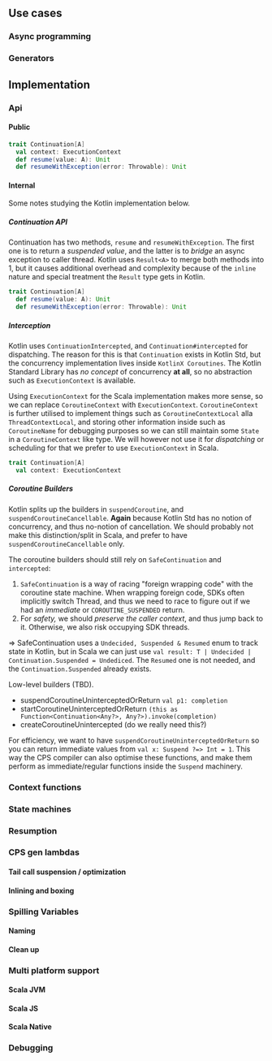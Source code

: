 ## Use cases
### Async programming
### Generators
## Implementation
### Api
#### Public

```scala
trait Continuation[A]
  val context: ExecutionContext
  def resume(value: A): Unit
  def resumeWithException(error: Throwable): Unit
```

#### Internal

Some notes studying the Kotlin implementation below.

##### Continuation API

Continuation has two methods, `resume` and `resumeWithException`.
The first one is to return a _suspended value_,
and the latter is to _bridge_ an async exception to caller thread.
Kotlin uses `Result<A>` to merge both methods into 1, but it causes additional overhead and complexity because of the `inline` nature and special treatment the `Result` type gets in Kotlin.

```scala
trait Continuation[A]
  def resume(value: A): Unit
  def resumeWithException(error: Throwable): Unit
```

##### Interception

Kotlin uses `ContinuationIntercepted`, and `Continuation#intercepted` for dispatching.
The reason for this is that `Continuation` exists in Kotlin Std, but the concurrency implementation lives inside `KotlinX Coroutines`.
The Kotlin Standard Library has _no concept_ of concurrency **at all**, so no abstraction such as `ExecutionContext` is available.

Using `ExecutionContext` for the Scala implementation makes more sense, so we can replace `CoroutineContext` with `ExecutionContext`.
`CoroutineContext` is further utilised to implement things such as `CoroutineContextLocal` alla `ThreadContextLocal`,
and storing other information inside such as `CoroutineName` for debugging purposes so we can still maintain some `State` in a `CoroutineContext` like type.
We will however not use it for _dispatching_ or scheduling for that we prefer to use `ExecutionContext` in Scala.

```scala
trait Continuation[A]
  val context: ExecutionContext
```

##### Coroutine Builders

Kotlin splits up the builders in `suspendCoroutine`, and `suspendCoroutineCancellable`.
**Again** because Kotlin Std has no notion of concurrency, and thus no-notion of cancellation.
We should probably not make this distinction/split in Scala, and prefer to have `suspendCoroutineCancellable` only.

The coroutine builders should still rely on `SafeContinuation` and `intercepted`:
1. `SafeContinuation` is a way of racing "foreign wrapping code" with the coroutine state machine.
   When wrapping foreign code, SDKs often implicitly switch Thread, and thus we need to race to figure out if we had an _immediate_ or `COROUTINE_SUSPENDED` return.
2. For _safety,_ we should _preserve the caller context_, and thus jump back to it. Otherwise, we also risk occupying SDK threads.

=> SafeContinuation uses a `Undecided, Suspended & Resumed` enum to track state in Kotlin,
but in Scala we can just use `val result: T | Undecided | Continuation.Suspended = Undediced`.
The `Resumed` one is not needed, and the `Continuation.Suspended` already exists.

Low-level builders (TBD).

- suspendCoroutineUninterceptedOrReturn `val p1: completion`
- startCoroutineUninterceptedOrReturn `(this as Function<Continuation<Any?>, Any?>).invoke(completion)`
- createCoroutineUnintercepted (do we really need this?)

For efficiency, we want to have `suspendCoroutineUninterceptedOrReturn` so you can return immediate values from `val x: Suspend ?=> Int = 1`.
This way the CPS compiler can also optimise these functions, and make them perform as immediate/regular functions inside the `Suspend` machinery.

### Context functions
### State machines
### Resumption
### CPS gen lambdas
#### Tail call suspension / optimization
#### Inlining and boxing
### Spilling Variables
#### Naming
#### Clean up
### Multi platform support
#### Scala JVM
#### Scala JS
#### Scala Native
### Debugging